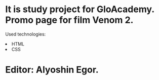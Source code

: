 # It is study project for GloAcademy. Promo page for film Venom 2.


Used technologies:
<li>HTML</li>
<li>CSS</li>

# Editor: Alyoshin Egor.
